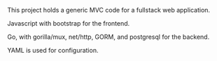 This project holds a generic MVC code for a fullstack web application.

Javascript with bootstrap for the frontend.

Go, with gorilla/mux, net/http, GORM, and postgresql for the backend.

YAML is used for configuration.